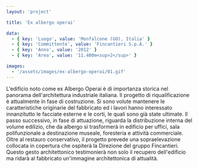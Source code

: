 ```yaml
---
layout: 'project'

title: 'Ex albergo operai'

data:
  - { key: 'Luogo', value: 'Monfalcone (GO), Italia' }
  - { key: 'Committente', value: 'Fincantieri S.p.A.' }
  - { key: 'Anno', value: '2012' }
  - { key: 'Area', value: '11.400m<sup>2</sup>' }

images:
  - '/assets/images/ex-albergo-operai/01.gif'
---
```


L'edificio noto come ex Albergo Operai è di importanza storica nel panorama dell'architettura
industriale italiana. Il progetto di riqualificazione è attualmente in fase di costruzione. Si sono
volute mantenere le caratteristiche originarie del fabbricato ed i lavori hanno interessato
innanzitutto le facciate esterne e le corti, le quali sono già state ultimate. Il passo successivo,
in fase di attuazione, riguarda la distribuzione interna del volume edilizio, che da albergo si
trasformerà in edificio per uffici, sala polifunzionale a destinazione museale, foresteria e
attività commerciale. Oltre al restauro conservativo, il progetto prevede una sopraelevazione
collocata in copertura che ospiterà la Direzione del gruppo Fincantieri. Questo gesto architettonico
testimonierà non solo il recupero dell'edificio ma ridarà al fabbricato un'immagine architettonica
di attualità.
